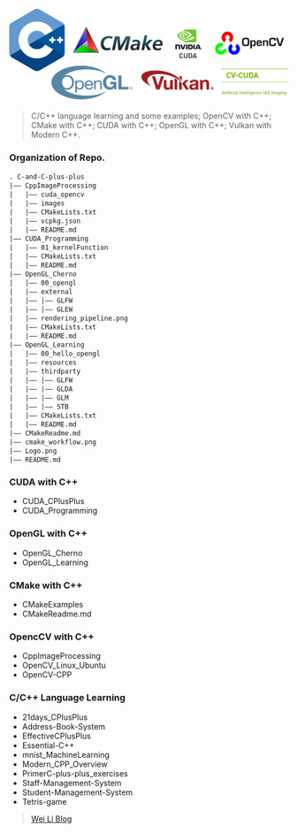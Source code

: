 ![CPlusPlus Logo](./Logo.png)

> C/C++ language learning and some examples; OpenCV with C++; CMake with C++; CUDA with C++; OpenGL with C++; Vulkan with Modern C++. 

### Organization of Repo.
```
. C-and-C-plus-plus
|—— CppImageProcessing
|   |—— cuda_opencv
|   |—— images
|   |—— CMakeLists.txt
|   |—— vcpkg.json
|   |—— README.md
|—— CUDA_Programming
|   |—— 01_kernelFunction
|   |—— CMakeLists.txt
|   |—— README.md
|—— OpenGL_Cherno
|   |—— 00_opengl
|   |—— external
|   |—— |—— GLFW
|   |—— |—— GLEW
|   |—— rendering_pipeline.png
|   |—— CMakeLists.txt
|   |—— README.md
|—— OpenGL_Learning
|   |—— 00_hello_opengl
|   |—— resources
|   |—— thirdparty
|   |—— |—— GLFW
|   |—— |—— GLDA
|   |—— |—— GLM
|   |—— |—— STB
|   |—— CMakeLists.txt
|   |—— README.md
|—— CMakeReadme.md
|—— cmake_workflow.png
|—— Logo.png
|—— README.md
```

### CUDA with C++
- CUDA_CPlusPlus
- CUDA_Programming

### OpenGL with C++
- OpenGL_Cherno
- OpenGL_Learning

### CMake with C++
- CMakeExamples
- CMakeReadme.md

### OpencCV with C++
- CppImageProcessing
- OpenCV_Linux_Ubuntu
- OpenCV-CPP

### C/C++ Language Learning
- 21days_CPlusPlus
- Address-Book-System
- EffectiveCPlusPlus
- Essential-C++
- mnist_MachineLearning
- Modern_CPP_Overview
- PrimerC-plus-plus_exercises
- Staff-Management-System
- Student-Management-System
- Tetris-game

> [Wei Li Blog](https://2694048168.github.io/blog/)
